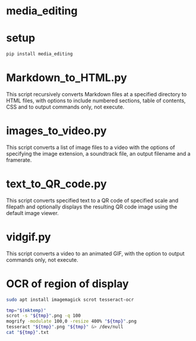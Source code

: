 # media_editing

# setup

```Bash
pip install media_editing
```

# Markdown_to_HTML.py

This script recursively converts Markdown files at a specified directory to HTML files, with options to include numbered sections, table of contents, CSS and to output commands only, not execute.

# images_to_video.py

This script converts a list of image files to a video with the options of specifying the image extension, a soundtrack file, an output filename and a framerate.

# text_to_QR_code.py

This script converts specified text to a QR code of specified scale and filepath and optionally displays the resulting QR code image using the default image viewer.

# vidgif.py

This script converts a video to an animated GIF, with the option to output commands only, not execute.

# OCR of region of display

```Bash
sudo apt install imagemagick scrot tesseract-ocr
```

```Bash
tmp="$(mktemp)"
scrot -s "${tmp}".png -q 100 
mogrify -modulate 100,0 -resize 400% "${tmp}".png 
tesseract "${tmp}".png "${tmp}" &> /dev/null
cat "${tmp}".txt
```
